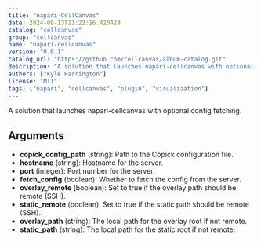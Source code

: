 ```yaml
---
title: "napari-CellCanvas"
date: 2024-08-13T11:22:16.420429
catalog: "cellcanvas"
group: "cellcanvas"
name: "napari-cellcanvas"
version: "0.0.1"
catalog_url: "https://github.com/cellcanvas/album-catalog.git"
description: "A solution that launches napari-cellcanvas with optional config fetching."
authors: ["Kyle Harrington"]
license: "MIT"
tags: ["napari", "cellcanvas", "plugin", "visualization"]
---
```


A solution that launches napari-cellcanvas with optional config fetching.

## Arguments

- **copick_config_path** (string): Path to the Copick configuration file.
- **hostname** (string): Hostname for the server.
- **port** (integer): Port number for the server.
- **fetch_config** (boolean): Whether to fetch the config from the server.
- **overlay_remote** (boolean): Set to true if the overlay path should be remote (SSH).
- **static_remote** (boolean): Set to true if the static path should be remote (SSH).
- **overlay_path** (string): The local path for the overlay root if not remote.
- **static_path** (string): The local path for the static root if not remote.

